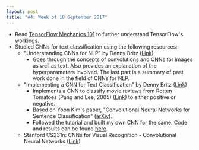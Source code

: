 ```yaml
---
layout: post
title: "#4: Week of 18 September 2017"
---
```


- Read [TensorFlow Mechanics 101](https://www.tensorflow.org/get_started/mnist/mechanics) to further understand TensorFlow's workings.
- Studied CNNs for text classification using the following resources:
  - "Understanding CNNs for NLP" by Denny Britz ([Link](http://www.wildml.com/2015/11/understanding-convolutional-neural-networks-for-nlp/))
    - Goes through the concepts of convolutions and CNNs for images as well as text. Also provides an explanation of the hyperparameters involved. The last part is a summary of past work done in the field of CNNs for NLP.
  - "Implementing a CNN for Text Classification" by Denny Britz ([Link](http://www.wildml.com/2015/12/implementing-a-cnn-for-text-classification-in-tensorflow/))
    - Implements a CNN to classify movie reviews from Rotten Tomatoes (Pang and Lee, 2005) ([Link](http://www.cs.cornell.edu/people/pabo/movie-review-data/)) to either positive or negative.
    - Based on Yoon Kim's paper, "Convolutional Neural Networks for Sentence Classification" ([arXiv](https://arxiv.org/abs/1408.5882)).
    - Followed the tutorial and built my own CNN for the same. Code and results can be found [here](https://github.com/SuyashLakhotia/RottenTomatoesCNN).
  - Stanford CS231n: CNNs for Visual Recognition - Convolutional Neural Networks ([Link](http://cs231n.github.io/convolutional-networks/))
